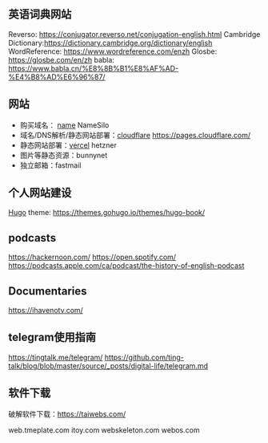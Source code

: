 ## 英语词典网站
 Reverso: https://conjugator.reverso.net/conjugation-english.html
 Cambridge Dictionary:https://dictionary.cambridge.org/dictionary/english
 WordReference: https://www.wordreference.com/enzh
 Glosbe: https://glosbe.com/en/zh
 babla: https://www.babla.cn/%E8%8B%B1%E8%AF%AD-%E4%B8%AD%E6%96%87/


## 网站
- 购买域名： [name](https://name.com)    NameSilo
- 域名/DNS解析/静态网站部署：[cloudflare](https://cloudflare.com) https://pages.cloudflare.com/
- 静态网站部署：[vercel](https://vercel.com)  hetzner
- 图片等静态资源：bunnynet
- 独立邮箱：fastmail
 

## 个人网站建设
[Hugo](https://gohugo.io)   theme: https://themes.gohugo.io/themes/hugo-book/


## podcasts
https://hackernoon.com/
https://open.spotify.com/
https://podcasts.apple.com/ca/podcast/the-history-of-english-podcast


## Documentaries
https://ihavenotv.com/


## telegram使用指南
https://tingtalk.me/telegram/
https://github.com/ting-talk/blog/blob/master/source/_posts/digital-life/telegram.md

## 软件下载
破解软件下载：https://taiwebs.com/





web.tmeplate.com
itoy.com
webskeleton.com
webos.com